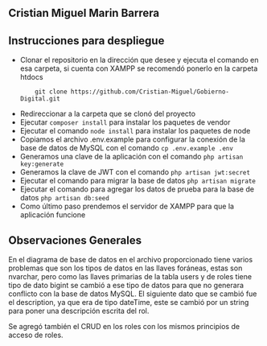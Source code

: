 ## Cristian Miguel Marin Barrera

## Instrucciones para despliegue

- Clonar el repositorio en la dirección que desee y ejecuta el comando en esa carpeta, si cuenta con XAMPP se recomendó ponerlo en la carpeta htdocs
    ```
        git clone https://github.com/Cristian-Miguel/Gobierno-Digital.git
    ```
- Redireccionar a la carpeta que se clonó del proyecto
- Ejecutar ``` composer install ``` para instalar los paquetes de vendor
- Ejecutar el comando ``` node install ``` para instalar los paquetes de node
- Copiamos el archivo .env.example para configurar la conexión de la base de datos de MySQL con el comando ``` cp .env.example .env ```
- Generamos una clave de la aplicación con el comando ``` php artisan key:generate ```
- Generamos la clave de JWT con el comando ``` php artisan jwt:secret ```
- Ejecutar el comando para migrar la base de datos ``` php artisan migrate ```
- Ejecutar el comando para agregar los datos de prueba para la base de datos ``` php artisan db:seed ```
- Como último paso prendemos el servidor de XAMPP para que la aplicación funcione

## Observaciones Generales

En el diagrama de base de datos en el archivo proporcionado tiene varios problemas que son los tipos de datos en las llaves foráneas, estas son nvarchar, pero como las llaves primarias de la tabla users y de roles tiene tipo de dato bigint se cambió a ese tipo de datos para que no generara conflicto con la base de datos MySQL. El siguiente dato que se cambió fue el description, ya que era de tipo dateTime, este se cambió por un string para poner una descripción escrita del rol.

Se agregó también el CRUD en los roles con los mismos principios de acceso de roles.

